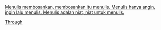 <a href="/127.0.0.1" target='_blank'>Menulis membosankan, membosankan itu menulis. Menulis hanya angin, ingin lalu menulis. Menulis adalah niat, niat untuk menulis.</a>

<a href="/█" target='_blank'>Through</a>
